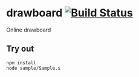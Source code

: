 
# drawboard [![Build Status](https://travis-ci.org/Wandalen/drawboard.svg?branch=master)](https://travis-ci.org/Wandalen/drawboard)

Online drawboard

## Try out
```
npm install
node sample/Sample.s
```

